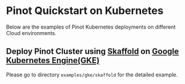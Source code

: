 # Pinot Quickstart on Kubernetes

Below are the examples of Pinot Kubernetes deployments on different Cloud environments.

## Deploy Pinot Cluster using [Skaffold](https://skaffold.dev/docs/getting-started) on [Google Kubernetes Engine(GKE)](https://cloud.google.com/kubernetes-engine/)

Please go to directory `examples/gke/skaffold` for the detailed example.
